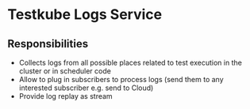 # Testkube Logs Service

## Responsibilities

- Collects logs from all possible places related to test execution in the cluster or in scheduler code
- Allow to plug in subscribers to process logs (send them to any interested subscriber e.g. send to Cloud)
- Provide log replay as stream
